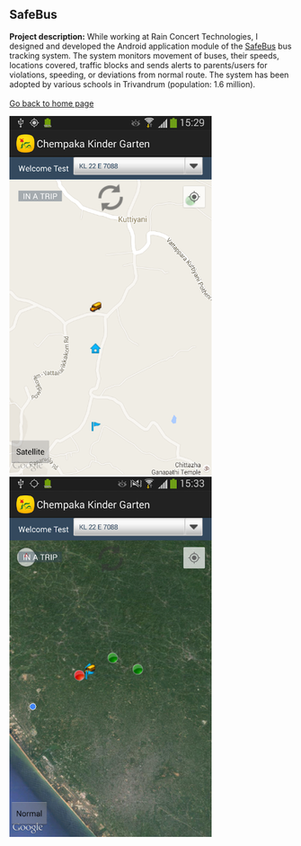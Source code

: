 ## SafeBus

**Project description:** While working at Rain Concert Technologies, I designed and developed the Android application module of the [SafeBus](http://safebus.vsafehs.com/) bus tracking system. The system monitors movement of buses, their speeds, locations covered, traffic blocks and sends alerts to parents/users for violations, speeding, or deviations from normal route. The system has been adopted by various schools in Trivandrum (population: 1.6 million). 
<br/><br/>
[Go back to home page](https://sam-ramakrishnan.github.io/)

<img src="images/safebus1.png?raw=true" width="360"/> <img src="images/safebus2.png?raw=true" width="360"/> 


